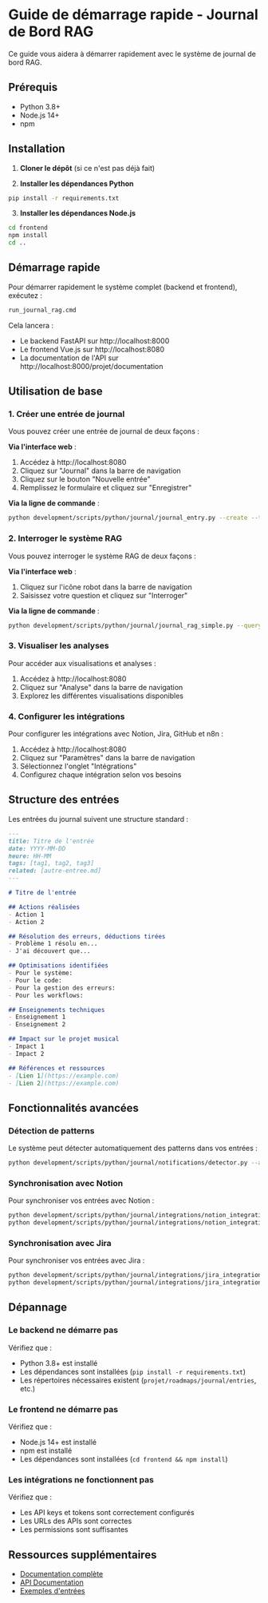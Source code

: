 # Guide de démarrage rapide - Journal de Bord RAG

Ce guide vous aidera à démarrer rapidement avec le système de journal de bord RAG.

## Prérequis

- Python 3.8+
- Node.js 14+
- npm

## Installation

1. **Cloner le dépôt** (si ce n'est pas déjà fait)

2. **Installer les dépendances Python**

```bash
pip install -r requirements.txt
```

3. **Installer les dépendances Node.js**

```bash
cd frontend
npm install
cd ..
```

## Démarrage rapide

Pour démarrer rapidement le système complet (backend et frontend), exécutez :

```bash
run_journal_rag.cmd
```

Cela lancera :
- Le backend FastAPI sur http://localhost:8000
- Le frontend Vue.js sur http://localhost:8080
- La documentation de l'API sur http://localhost:8000/projet/documentation

## Utilisation de base

### 1. Créer une entrée de journal

Vous pouvez créer une entrée de journal de deux façons :

**Via l'interface web** :
1. Accédez à http://localhost:8080
2. Cliquez sur "Journal" dans la barre de navigation
3. Cliquez sur le bouton "Nouvelle entrée"
4. Remplissez le formulaire et cliquez sur "Enregistrer"

**Via la ligne de commande** :
```bash
python development/scripts/python/journal/journal_entry.py --create --title "Titre de l'entrée" --tags "tag1,tag2"
```

### 2. Interroger le système RAG

Vous pouvez interroger le système RAG de deux façons :

**Via l'interface web** :
1. Cliquez sur l'icône robot dans la barre de navigation
2. Saisissez votre question et cliquez sur "Interroger"

**Via la ligne de commande** :
```bash
python development/scripts/python/journal/journal_rag_simple.py --query "Comment résoudre les problèmes d'encodage?"
```

### 3. Visualiser les analyses

Pour accéder aux visualisations et analyses :
1. Accédez à http://localhost:8080
2. Cliquez sur "Analyse" dans la barre de navigation
3. Explorez les différentes visualisations disponibles

### 4. Configurer les intégrations

Pour configurer les intégrations avec Notion, Jira, GitHub et n8n :
1. Accédez à http://localhost:8080
2. Cliquez sur "Paramètres" dans la barre de navigation
3. Sélectionnez l'onglet "Intégrations"
4. Configurez chaque intégration selon vos besoins

## Structure des entrées

Les entrées du journal suivent une structure standard :

```markdown
---
title: Titre de l'entrée
date: YYYY-MM-DD
heure: HH-MM
tags: [tag1, tag2, tag3]
related: [autre-entree.md]
---

# Titre de l'entrée

## Actions réalisées
- Action 1
- Action 2

## Résolution des erreurs, déductions tirées
- Problème 1 résolu en...
- J'ai découvert que...

## Optimisations identifiées
- Pour le système: 
- Pour le code: 
- Pour la gestion des erreurs: 
- Pour les workflows: 

## Enseignements techniques
- Enseignement 1
- Enseignement 2

## Impact sur le projet musical
- Impact 1
- Impact 2

## Références et ressources
- [Lien 1](https://example.com)
- [Lien 2](https://example.com)
```

## Fonctionnalités avancées

### Détection de patterns

Le système peut détecter automatiquement des patterns dans vos entrées :

```bash
python development/scripts/python/journal/notifications/detector.py --all
```

### Synchronisation avec Notion

Pour synchroniser vos entrées avec Notion :

```bash
python development/scripts/python/journal/integrations/notion_integration.py --sync-to-journal
python development/scripts/python/journal/integrations/notion_integration.py --sync-from-journal
```

### Synchronisation avec Jira

Pour synchroniser vos entrées avec Jira :

```bash
python development/scripts/python/journal/integrations/jira_integration.py --sync-to-journal
python development/scripts/python/journal/integrations/jira_integration.py --sync-from-journal
```

## Dépannage

### Le backend ne démarre pas

Vérifiez que :
- Python 3.8+ est installé
- Les dépendances sont installées (`pip install -r requirements.txt`)
- Les répertoires nécessaires existent (`projet/roadmaps/journal/entries`, etc.)

### Le frontend ne démarre pas

Vérifiez que :
- Node.js 14+ est installé
- npm est installé
- Les dépendances sont installées (`cd frontend && npm install`)

### Les intégrations ne fonctionnent pas

Vérifiez que :
- Les API keys et tokens sont correctement configurés
- Les URLs des APIs sont correctes
- Les permissions sont suffisantes

## Ressources supplémentaires

- [Documentation complète](README.md)
- [API Documentation](http://localhost:8000/projet/documentation)
- [Exemples d'entrées](examples/)
